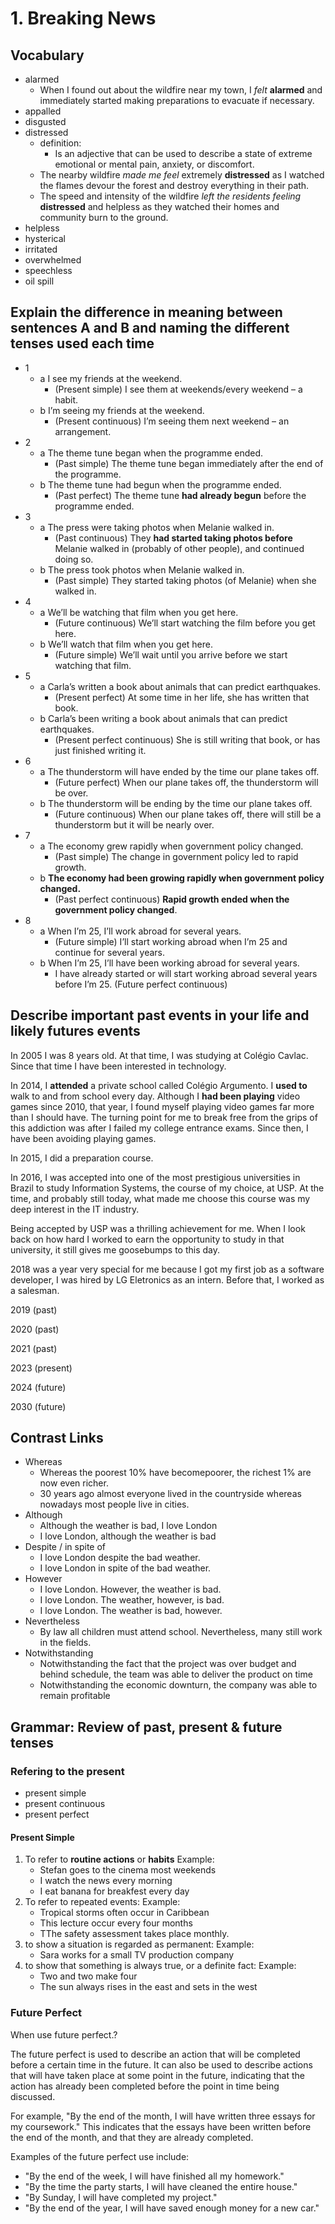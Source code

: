 # 1. Breaking News

## Vocabulary
- alarmed
  - When I found out about the wildfire near my town, I *felt* **alarmed** and immediately started making preparations to evacuate if necessary.
- appalled
- disgusted
- distressed
  - definition:
    - Is an adjective that can be used to describe a state of extreme emotional or mental pain, anxiety, or discomfort.
  - The nearby wildfire *made me feel* extremely **distressed** as I watched the flames devour the forest and destroy everything in their path.
  - The speed and intensity of the wildfire *left the residents feeling* **distressed** and helpless as they watched their homes and community burn to the ground.
- helpless
- hysterical
- irritated
- overwhelmed
- speechless
- oil spill

## Explain the difference in meaning between sentences A and B and naming the different tenses used each time
- 1 
  - a I see my friends at the weekend.
    - (Present simple) I see them at weekends/every weekend – a habit. 
  - b I’m seeing my friends at the weekend.
    - (Present continuous) I’m seeing them next weekend – an arrangement.
- 2 
  - a The theme tune began when the programme ended.
    - (Past simple) The theme tune began immediately after the end of the programme. 
  - b The theme tune had begun when the programme ended.
    - (Past perfect) The theme tune **had already begun** before the programme ended.
- 3 
  - a The press were taking photos when Melanie walked in.
    - (Past continuous) They **had started taking photos before** Melanie walked in (probably of other people), and continued doing so.
  - b The press took photos when Melanie walked in.
    - (Past simple) They started taking photos (of Melanie) when she walked in. 
- 4 
  - a We’ll be watching that film when you get here.
    -  (Future continuous) We’ll start watching the film before you get here.
  - b We’ll watch that film when you get here.
    - (Future simple) We’ll wait until you arrive before we start watching that film. 
- 5 
  - a Carla’s written a book about animals that can predict earthquakes.
    - (Present perfect) At some time in her life, she has written that book.
  - b Carla’s been writing a book about animals that can predict earthquakes.
    - (Present perfect continuous) She is still writing that book, or has just finished writing it. 
- 6 
  - a The thunderstorm will have ended by the time our plane takes off.
    - (Future perfect) When our plane takes off, the thunderstorm will be over.
  - b The thunderstorm will be ending by the time our plane takes off.
    - (Future continuous) When our plane takes off, there will still be a thunderstorm but it will be nearly over.
- 7 
  - a The economy grew rapidly when government policy changed.
    - (Past simple) The change in government policy led to rapid growth.
  - b **The economy had been growing rapidly when government policy changed.**
    - (Past perfect continuous) **Rapid growth ended when the government policy changed**.
- 8 
  - a When I’m 25, I’ll work abroad for several years.
    - (Future simple) I’ll start working abroad when I’m 25 and continue for several years. 
  - b When I’m 25, I’ll have been working abroad for several years.
    - I have already started or will start working abroad several years before I’m 25. (Future perfect continuous)

## Describe important past events in your life and likely futures events
In 2005 I was 8 years old. At that time, I was studying at Colégio Cavlac. Since that time I have been interested in technology.

In 2014, I **attended** a private school called Colégio Argumento. I **used to** walk to and from school every day. Although I **had been playing** video games since 2010, that year, I found myself playing video games far more than I should have. The turning point for me to break free from the  grips of this addiction was after I failed my college entrance exams. Since then, I have been avoiding playing games. 

In 2015, I did a preparation course.

In 2016, I was accepted into one of the most prestigious universities in Brazil to study Information Systems, the course of my choice, at USP. At the time, and probably still today, what made me choose this course was my deep interest in the IT industry.

Being accepted by USP was a thrilling achievement for me. When I look back on how hard I worked to earn the opportunity to study in that university, it still gives me goosebumps to this day.

2018 was a year very special for me because I got my first job as a software developer, I was hired by LG Eletronics as an intern. Before that, I worked as a salesman.

2019 (past)

2020 (past)

2021 (past)

2023 (present)

2024 (future)

2030 (future)

## Contrast Links
- Whereas
  -  Whereas the poorest 10% have becomepoorer, the richest 1% are now even richer.
  -  30 years ago almost everyone lived in the countryside whereas nowadays most people live in cities.
- Although
  - Although the weather is bad, I love London
  - I love London, although the weather is bad
- Despite / in spite of
  - I love London despite the bad weather.
  - I love London in spite of the bad weather.
- However
  - I love London. However, the weather is bad.
  - I love London. The weather, however, is bad.
  - I love London. The weather is bad, however.
- Nevertheless
  -  By law all children must attend school. Nevertheless, many still work in the fields. 
- Notwithstanding 
   - Notwithstanding the fact that the project was over budget and behind schedule, the team was able to deliver the product on time
   - Notwithstanding the economic downturn, the company was able to remain profitable
## Grammar: Review of past, present & future tenses
### Refering to the present
- present simple
- present continuous 
- present perfect

#### Present Simple
1. To refer to **routine actions** or **habits**
Example: 
    - Stefan goes to the cinema most weekends
    - I watch the news every morning
    - I eat banana for breakfest every day
2. To refer to repeated events:
Example: 
    - Tropical storms often occur in Caribbean
    - This lecture occur every four months
    - TThe safety assessment takes place monthly.
3. to show a situation is regarded as permanent:
Example:
    - Sara works for a small TV production company
4. to show that something is always true, or a definite fact:
Example:
    - Two and two make four
    - The sun always rises in the east and sets in the west
### Future Perfect
When use future perfect.?

The future perfect is used to describe an action that will be completed before a certain time in the future. It can also be used to describe actions that will have taken place at some point in the future, indicating that the action has already been completed before the point in time being discussed.

For example, "By the end of the month, I will have written three essays for my coursework." This indicates that the essays have been written before the end of the month, and that they are already completed.

Examples of the future perfect use include: 

- "By the end of the week, I will have finished all my homework."
- "By the time the party starts, I will have cleaned the entire house."
- "By Sunday, I will have completed my project."
- "By the end of the year, I will have saved enough money for a new car."